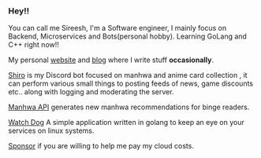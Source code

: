 ### Hey!!
You can call me Sireesh, I'm a Software engineer, I mainly focus on Backend, Microservices and Bots(personal hobby).
Learning GoLang and C++ right now!!

My personal [website](https://kuuhaku.space) and [blog](https://kuuhaku.space/blog) where I write stuff **occasionally**.

[Shiro](https://discord.com/oauth2/authorize?client_id=909026192785551371&permissions=1395797650679&scope=bot%20applications.commands) is my Discord bot focused on manhwa and anime card collection , it can perform various small things to posting feeds of news, game discounts etc.. along with logging and moderating the server.

[Manhwa API](https://github.com/sireeshdevaraj/SHIRO-MANHWA-API) generates new manhwa recommendations for binge readers.

[Watch Dog](https://github.com/sireeshdevaraj/service-watchdog) A simple application written in golang to keep an eye on your services on linux systems.

[Sponsor](https://www.patreon.com/Sovereignofshadows)  if you are willing to help me pay my cloud costs.

